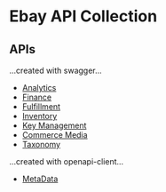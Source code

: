 # Ebay API Collection

## APIs
...created with swagger...

- [Analytics](analytics/README.md)
- [Finance](finance/README.md)
- [Fulfillment](fulfillment/README.md)
- [Inventory](inventory/README.md)
- [Key Management](keymanagement/README.md)
- [Commerce Media](media/README.md)
- [Taxonomy](taxonomy/README.md)

...created with openapi-client...

- [MetaData](metadata/README.md)
